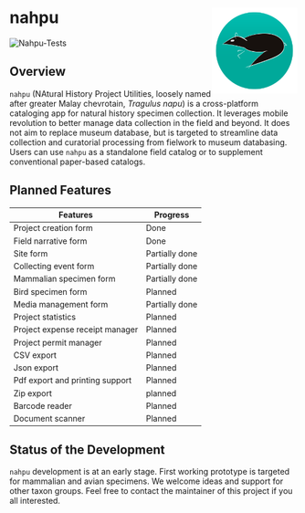 # nahpu <img src="assets/launcher/ic_rounded.png" alt="nahpu logo" align="right" width="150"/>

![Nahpu-Tests](https://github.com/hhandika/nahpu/workflows/Nahpu-Tests/badge.svg)

## Overview

`nahpu` (NAtural History Project Utilities, loosely named after greater Malay chevrotain, *Tragulus napu*) is a cross-platform cataloging app for natural history specimen collection. It leverages mobile revolution to better manage data collection in the field and beyond. It does not aim to replace museum database, but is targeted to streamline data collection and curatorial processing from fielwork to museum databasing. Users can use `nahpu` as a standalone field catalog or to supplement conventional paper-based catalogs.

## Planned Features

| Features                        | Progress       |
| ------------------------------- | -------------- |
| Project creation form           | Done           |
| Field narrative form            | Done           |
| Site form                       | Partially done |
| Collecting event form           | Partially done |
| Mammalian specimen form         | Partially done |
| Bird specimen form              | Planned        |
| Media management form           | Partially done |
| Project statistics              | Planned        |
| Project expense receipt manager | Planned        |
| Project permit manager          | Planned        |
| CSV export                      | Planned        |
| Json export                     | Planned        |
| Pdf export and printing support | Planned        |
| Zip export                      | planned        |
| Barcode reader                  | Planned        |
| Document scanner                | Planned        |

## Status of the Development

`nahpu` development is at an early stage. First working prototype is targeted for mammalian and avian specimens. We welcome ideas and support for other taxon groups. Feel free to contact the maintainer of this project if you all interested.
